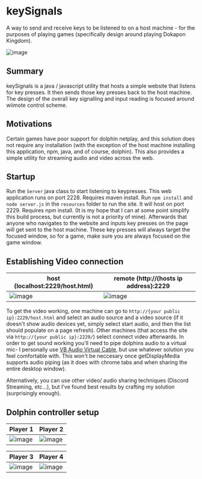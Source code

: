 # keySignals
A way to send and receive keys to be listened to on a host machine - for the purposes of playing games (specifically design around playing Dokapon Kingdom).

![image](https://user-images.githubusercontent.com/1131494/71322947-78984f80-249b-11ea-82ff-e8bee890c787.png)

## Summary
keySignals is a java / javascript utility that hosts a simple website that listens for key presses. It then sends those key presses back to the host machine. The design of the overall key signalling and input reading is focused around wiimote control scheme. 

## Motivations
Certain games have poor support for dolphin netplay, and this solution does not require any installation (with the exception of the host machine installing this application, npm, java, and of course, dolphin). This also provides a simple utility for streaming audio and video across the web. 

## Startup
Run the `Server` java class to start listening to keypresses. This web application runs on port 2228. Requires maven install. Run `npm install` and `node server.js` in the `resources` folder to run the site. It will host on port 2229. Requires npm install. (It is my hope that I can at some point simplify this build process, but currently is not a priority of mine).
Afterwards that anyone who navigates to the website and inputs key presses on the page will get sent to the host machine. 
These key presses will always target the focused window, so for a game, make sure you are always focused on the game window.

## Establishing Video connection

host (localhost:2229/host.html) | remote (http://{hosts ip address}:2229
--- | ---
![image](https://user-images.githubusercontent.com/1131494/71323026-a631c880-249c-11ea-8a54-b06c66b62191.png) | ![image](https://user-images.githubusercontent.com/1131494/71323035-b77ad500-249c-11ea-8835-ec968cd3c8ef.png)

To get the video working, one machine can go to `http://{your public ip}:2229/host.html` and select an audio source and a video source (if it doesn't show audio devices yet, simply select start audio, and then the list should populate on a page refresh).
Other machines (that access the site via `http://{your public ip}:2229/`) select connect video afterwards.
In order to get sound working you'll need to pipe dolphins audio to a virtual mic- I personally use [VB Audio Virtual Cable](https://www.vb-audio.com/Cable/), but use whatever solution you feel comfortable with. This won't be neccesary once getDisplayMedia supports audio piping (as it does with chrome tabs and when sharing the entire desktop window).

Alternatively, you can use other video/ audio sharing techniques (Discord Streaming, etc...), but I've found best results by crafting my solution (surprisingly enough).

## Dolphin controller setup

Player 1 | Player 2
--- | ---
![image](https://user-images.githubusercontent.com/1131494/71322803-aa101b80-2499-11ea-8da0-81b5188ee432.png) | ![image](https://user-images.githubusercontent.com/1131494/71322807-bac09180-2499-11ea-8e77-aac2b8124700.png)

Player 3 | Player 4
--- | ---
![image](https://user-images.githubusercontent.com/1131494/71322808-c90ead80-2499-11ea-9f6f-9734c5f19766.png) | ![image](https://user-images.githubusercontent.com/1131494/71322810-d4fa6f80-2499-11ea-9560-c8a035559093.png)
